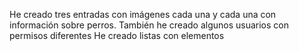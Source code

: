He creado tres entradas con imágenes cada una y cada una con información sobre perros. 
También he creado algunos usuarios con permisos diferentes
He creado listas con elementos
